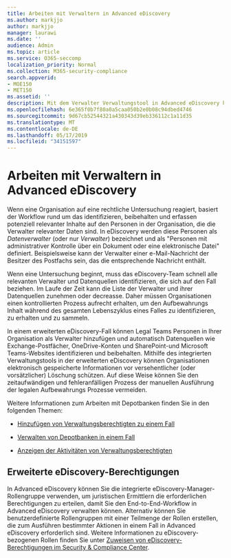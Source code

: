 ```yaml
---
title: Arbeiten mit Verwaltern in Advanced eDiscovery
ms.author: markjjo
author: markjjo
manager: laurawi
ms.date: ''
audience: Admin
ms.topic: article
ms.service: O365-seccomp
localization_priority: Normal
ms.collection: M365-security-compliance
search.appverid:
- MOE150
- MET150
ms.assetid: ''
description: Mit dem Verwalter Verwaltungstool in Advanced eDiscovery können Sie den Workflow verwalten, um Daten zu identifizieren, zu erhalten und zu sammeln, die den Interessen Personen in einem Rechtsfall zugeordnet sind.
ms.openlocfilehash: 6e365f0b7f80a0a5caa050b2e0b08c94dbed4746
ms.sourcegitcommit: 9d67cb52544321a430343d39eb336112c1a11d35
ms.translationtype: MT
ms.contentlocale: de-DE
ms.lasthandoff: 05/17/2019
ms.locfileid: "34151597"
---
```

# <a name="work-with-custodians-in-advanced-ediscovery"></a>Arbeiten mit Verwaltern in Advanced eDiscovery

Wenn eine Organisation auf eine rechtliche Untersuchung reagiert, basiert der Workflow rund um das identifizieren, beibehalten und erfassen potenziell relevanter Inhalte auf den Personen in der Organisation, die die Verwalter relevanter Daten sind. In eDiscovery werden diese Personen als *Datenverwalter* (oder nur *Verwalter*) bezeichnet und als "Personen mit administrativer Kontrolle über ein Dokument oder eine elektronische Datei" definiert. Beispielsweise kann der Verwalter einer e-Mail-Nachricht der Besitzer des Postfachs sein, das die entsprechende Nachricht enthält.  

Wenn eine Untersuchung beginnt, muss das eDiscovery-Team schnell alle relevanten Verwalter und Datenquellen identifizieren, die sich auf den Fall beziehen. Im Laufe der Zeit kann die Liste der Verwalter und ihrer Datenquellen zunehmen oder decreasse. Daher müssen Organisationen einen kontrollierten Prozess aufrecht erhalten, um den Aufbewahrungs Inhalt während des gesamten Lebenszyklus eines Falles zu identifizieren, zu erhalten und zu sammeln.

In einem erweiterten eDiscovery-Fall können Legal Teams Personen in Ihrer Organisation als Verwalter hinzufügen und automatisch Datenquellen wie Exchange-Postfächer, OneDrive-Konten und SharePoint-und Microsoft Teams-Websites identifizieren und beibehalten. Mithilfe des integrierten Verwaltungstools in der erweiterten eDiscovery können Organisationen elektronisch gespeicherte Informationen vor versehentlicher (oder vorsätzlicher) Löschung schützen. Auf diese Weise können Sie den zeitaufwändigen und fehleranfälligen Prozess der manuellen Ausführung der legalen Aufbewahrungs Prozesse vermeiden. 

Weitere Informationen zum Arbeiten mit Depotbanken finden Sie in den folgenden Themen: 

- [Hinzufügen von Verwaltungsberechtigten zu einem Fall](add-custodians-to-case.md)

- [Verwalten von Depotbanken in einem Fall](manage-new-custodians.md)

- [Anzeigen der Aktivitäten von Verwaltungsberechtigten](view-custodian-activity.md)

## <a name="advanced-ediscovery-permissions"></a>Erweiterte eDiscovery-Berechtigungen

In Advanced eDiscovery können Sie die integrierte eDiscovery-Manager-Rollengruppe verwenden, um juristischen Ermittlern die erforderlichen Berechtigungen zu erteilen, damit Sie den End-to-End-Workflow in Advanced eDiscovery verwalten können. Alternativ können Sie benutzerdefinierte Rollengruppen mit einer Teilmenge der Rollen erstellen, die zum Ausführen bestimmter Aktionen in einem Fall in Advanced eDiscovery erforderlich sind. Weitere Informationen zu eDiscovery-bezogenen Rollen finden Sie unter [Zuweisen von eDiscovery-Berechtigungen im Security & Compliance Center](../assign-ediscovery-permissions.md).
